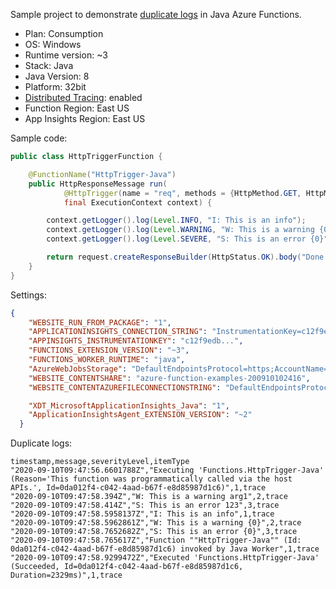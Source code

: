 Sample project to demonstrate [duplicate logs](https://github.com/Azure/azure-functions-java-worker/issues/385) in Java Azure Functions.

- Plan: Consumption
- OS: Windows
- Runtime version: ~3
- Stack: Java
- Java Version: 8
- Platform: 32bit
- [Distributed Tracing](https://github.com/Azure/azure-functions-java-worker/wiki/Distributed-Tracing-for-Java-Azure-Functions): enabled
- Function Region: East US
- App Insights Region: East US

Sample code:
```java
public class HttpTriggerFunction {

    @FunctionName("HttpTrigger-Java")
    public HttpResponseMessage run(
            @HttpTrigger(name = "req", methods = {HttpMethod.GET, HttpMethod.POST}, authLevel = AuthorizationLevel.ANONYMOUS) HttpRequestMessage<Optional<String>> request,
            final ExecutionContext context) {

        context.getLogger().log(Level.INFO, "I: This is an info");
        context.getLogger().log(Level.WARNING, "W: This is a warning {0}", "arg1");
        context.getLogger().log(Level.SEVERE, "S: This is an error {0}", 123);

        return request.createResponseBuilder(HttpStatus.OK).body("Done. Check the logs.").build();
    }
}
```

Settings:

```json
{
    "WEBSITE_RUN_FROM_PACKAGE": "1",
    "APPLICATIONINSIGHTS_CONNECTION_STRING": "InstrumentationKey=c12f9edb...",
    "APPINSIGHTS_INSTRUMENTATIONKEY": "c12f9edb...",
    "FUNCTIONS_EXTENSION_VERSION": "~3",
    "FUNCTIONS_WORKER_RUNTIME": "java",
    "AzureWebJobsStorage": "DefaultEndpointsProtocol=https;AccountName=09cbe5135baf4858bee9...",
    "WEBSITE_CONTENTSHARE": "azure-function-examples-200910102416",
    "WEBSITE_CONTENTAZUREFILECONNECTIONSTRING": "DefaultEndpointsProtocol=https;AccountName=09cbe5135baf4858bee9...",

    "XDT_MicrosoftApplicationInsights_Java": "1",    
    "ApplicationInsightsAgent_EXTENSION_VERSION": "~2"
  }
```

Duplicate logs:
```csv
timestamp,message,severityLevel,itemType
"2020-09-10T09:47:56.6601788Z","Executing 'Functions.HttpTrigger-Java' (Reason='This function was programmatically called via the host APIs.', Id=0da012f4-c042-4aad-b67f-e8d85987d1c6)",1,trace
"2020-09-10T09:47:58.394Z","W: This is a warning arg1",2,trace
"2020-09-10T09:47:58.414Z","S: This is an error 123",3,trace
"2020-09-10T09:47:58.5958137Z","I: This is an info",1,trace
"2020-09-10T09:47:58.5962861Z","W: This is a warning {0}",2,trace
"2020-09-10T09:47:58.7652682Z","S: This is an error {0}",3,trace
"2020-09-10T09:47:58.765617Z","Function ""HttpTrigger-Java"" (Id: 0da012f4-c042-4aad-b67f-e8d85987d1c6) invoked by Java Worker",1,trace
"2020-09-10T09:47:58.9299472Z","Executed 'Functions.HttpTrigger-Java' (Succeeded, Id=0da012f4-c042-4aad-b67f-e8d85987d1c6, Duration=2329ms)",1,trace
```
